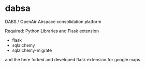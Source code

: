 dabsa
=====

DABS / OpenAir Airspace consolidation platform

Required: Python Libraries and Flask extension

- flask
- sqlalchemy
- sqlalchemy-migrate

and the here forked and developed flask extension for google maps.
